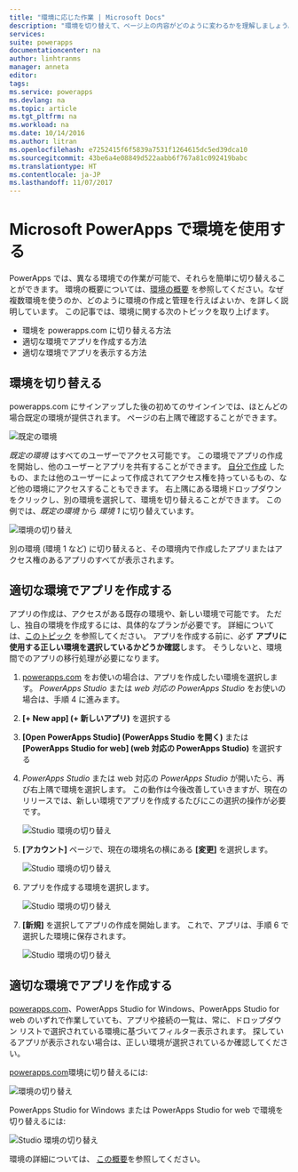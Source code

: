 ```yaml
---
title: "環境に応じた作業 | Microsoft Docs"
description: "環境を切り替えて、ページ上の内容がどのように変わるかを理解しましょう。"
services: 
suite: powerapps
documentationcenter: na
author: linhtranms
manager: anneta
editor: 
tags: 
ms.service: powerapps
ms.devlang: na
ms.topic: article
ms.tgt_pltfrm: na
ms.workload: na
ms.date: 10/14/2016
ms.author: litran
ms.openlocfilehash: e7252415f6f5839a7531f1264615dc5ed39dca10
ms.sourcegitcommit: 43be6a4e08849d522aabb6f767a81c092419babc
ms.translationtype: HT
ms.contentlocale: ja-JP
ms.lasthandoff: 11/07/2017
---
```

# <a name="working-with-environments-and-microsoft-powerapps"></a>Microsoft PowerApps で環境を使用する
PowerApps では、異なる環境での作業が可能で、それらを簡単に切り替えることができます。 環境の概要については、[環境の概要](environments-overview.md) を参照してください。なぜ複数環境を使うのか、どのように環境の作成と管理を行えばよいか、を詳しく説明しています。 この記事では、環境に関する次のトピックを取り上げます。

* 環境を powerapps.com に切り替える方法
* 適切な環境でアプリを作成する方法
* 適切な環境でアプリを表示する方法

## <a name="switch-the-environment"></a>環境を切り替える
powerapps.com にサインアップした後の初めてのサインインでは、ほとんどの場合既定の環境が提供されます。 ページの右上隅で確認することができます。

![既定の環境](./media/working-with-environments/env-dropdown.png)

*既定の環境* はすべてのユーザーでアクセス可能です。 この環境でアプリの作成を開始し、他のユーザーとアプリを共有することができます。 [自分で作成](environments-administration.md) したもの、または他のユーザーによって作成されてアクセス権を持っているもの、など他の環境にアクセスすることもできます。 右上隅にある環境ドロップダウンをクリックし、別の環境を選択して、環境を切り替えることができます。 この例では、*既定の環境* から *環境 1* に切り替えています。

![環境の切り替え](./media/working-with-environments/switch-env.png)

別の環境 (環境 1 など) に切り替えると、その環境内で作成したアプリまたはアクセス権のあるアプリのすべてが表示されます。

## <a name="create-apps-in-the-right-environment"></a>適切な環境でアプリを作成する
アプリの作成は、アクセスがある既存の環境や、新しい環境で可能です。 ただし、独自の環境を作成するには、具体的なプランが必要です。 詳細については、[このトピック](pricing-billing-skus.md) を参照してください。 アプリを作成する前に、必ず **アプリに使用する正しい環境を選択しているかどうか確認**します。 そうしないと、環境間でのアプリの移行処理が必要になります。

1. [powerapps.com](http://web.powerapps.com) をお使いの場合は、アプリを作成したい環境を選択します。 *PowerApps Studio* または *web 対応の PowerApps Studio* をお使いの場合は、手順 4 に進みます。
2. **[+ New app] \(+ 新しいアプリ)** を選択する
3. **[Open PowerApps Studio] \(PowerApps Studio を開く)**  または **[PowerApps Studio for web] \(web 対応の PowerApps Studio)** を選択する
4. *PowerApps Studio* または web 対応の *PowerApps Studio* が開いたら、再び右上隅で環境を選択します。 この動作は今後改善していきますが、現在のリリースでは、新しい環境でアプリを作成するたびにこの選択の操作が必要です。
   
   ![Studio 環境の切り替え](./media/working-with-environments/studio-switch-env.PNG)
5. **[アカウント]** ページで、現在の環境名の横にある **[変更]**  を選択します。
   
   ![Studio 環境の切り替え](./media/working-with-environments/studio-env-dropdown.PNG)
6. アプリを作成する環境を選択します。
   
   ![Studio 環境の切り替え](./media/working-with-environments/studio-env-dropdown2.PNG)
7. **[新規]** を選択してアプリの作成を開始します。 これで、アプリは、手順 6 で選択した環境に保存されます。
   
   ![Studio 環境の切り替え](./media/working-with-environments/new-app.PNG)

## <a name="view-apps-in-the-right-environment"></a>適切な環境でアプリを作成する
[powerapps.com](http://web.powerapps.com)、PowerApps Studio for Windows、PowerApps Studio for web のいずれで作業していても、アプリや接続の一覧は、常に、ドロップダウン リストで選択されている環境に基づいてフィルター表示されます。 探しているアプリが表示されない場合は、正しい環境が選択されているか確認してください。

[powerapps.com](http://web.powerapps.com)環境に切り替えるには: 

![環境の切り替え](./media/working-with-environments/switch-env.png)

PowerApps Studio for Windows または PowerApps Studio for web で環境を切り替えるには:

  ![Studio 環境の切り替え](./media/working-with-environments/studio-switch-env.PNG)

環境の詳細については、 [この概要](environments-overview.md)を参照してください。

